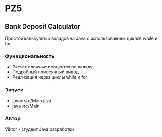 # PZ5

## Bank Deposit Calculator

Простой калькулятор вкладов на Java с использованием циклов while и for.

### Функциональность
- Расчёт сложных процентов по вкладу
- Подробный помесячный вывод
- Реализация через циклы while и for

### Запуск
- javac src/Main.java
- java src/Main

### Автор
Viktor - студент Java разработки
